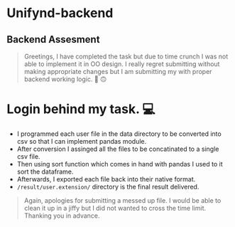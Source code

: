 # Unifynd-backend
## Backend Assesment

>Greetings, I have completed the task but due to time crunch I was not able to implement it in OO design. I really regret submitting without making appropriate changes but I am submitting my with proper backend working logic.  :slightly_frowning_face: :upside_down_face:

# Login behind my task. :computer:
* I programmed each user file in the data directory to be converted into csv so that I can implement pandas module.
* After conversion I assinged all the files to be concatinated to a single csv file.
* Then using sort function which comes in hand with pandas I used to it sort the dataframe.
* Afterwards, I exported each file back into their native format.
* `/result/user.extension/` directory is the final result delivered.
> Again, apologies for submitting a messed up file. I would be able to clean it up in a jiffy but I did not wanted to cross the time limit. Thanking you in advance.

